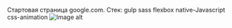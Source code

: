 Стартовая страница google.com. 
Стек: gulp
      sass
      flexbox
      native-Javascript
      css-animation
![Image alt](http://dl3.joxi.net/drive/2018/01/24/0025/2082/1697826/26/e7f8a33509.jpg)
